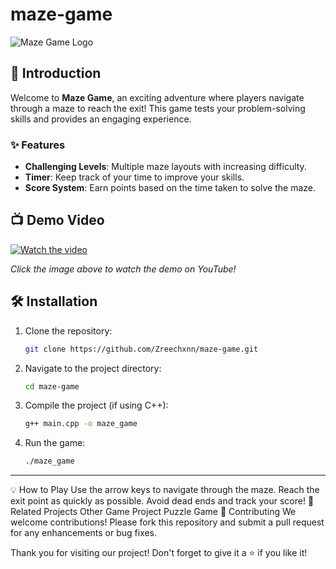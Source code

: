# maze-game

![Maze Game Logo](https://h.top4top.io/p_318671n6g1.png)

## 🚀 Introduction
Welcome to **Maze Game**, an exciting adventure where players navigate through a maze to reach the exit! This game tests your problem-solving skills and provides an engaging experience.

### ✨ Features
- **Challenging Levels**: Multiple maze layouts with increasing difficulty.
- **Timer**: Keep track of your time to improve your skills.
- **Score System**: Earn points based on the time taken to solve the maze.

## 📺 Demo Video

[![Watch the video](https://img.youtube.com/vi/YOUTUBE_VIDEO_ID_HERE/maxresdefault.jpg)](https://youtu.be/GKmmAStua-A?si=9-S11YBn6k-NVCba)

*Click the image above to watch the demo on YouTube!*

## 🛠️ Installation

1. Clone the repository:
   ```bash
   git clone https://github.com/Zreechxnn/maze-game.git
   ```

2. Navigate to the project directory:
   ```bash
   cd maze-game
   ```

3. Compile the project (if using C++):
   ```bash
   g++ main.cpp -o maze_game
   ```

4. Run the game:
   ```bash
   ./maze_game
   ```

---


💡 How to Play
Use the arrow keys to navigate through the maze.
Reach the exit point as quickly as possible.
Avoid dead ends and track your score!
🔗 Related Projects
Other Game Project
Puzzle Game
🤝 Contributing
We welcome contributions! Please fork this repository and submit a pull request for any enhancements or bug fixes.


Thank you for visiting our project! Don't forget to give it a ⭐ if you like it!
